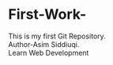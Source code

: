 # First-Work-
This is my first Git Repository.
<br>
Author-Asim Siddiuqi.
<br>
Learn Web Development
